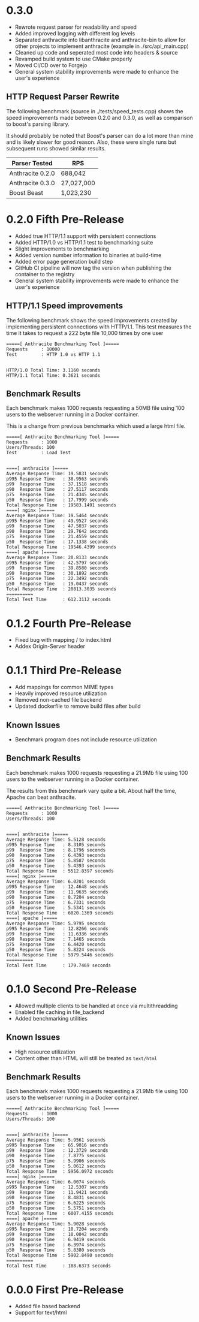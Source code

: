 # 0.3.0 
- Rewrote request parser for readability and speed
- Added improved logging with different log levels
- Separated anthracite into libanthracite and anthracite-bin to allow for other projects to implement anthracite (example in ./src/api_main.cpp)
- Cleaned up code and seperated most code into headers & source
- Revamped build system to use CMake properly
- Moved CI/CD over to Forgejo
- General system stability improvements were made to enhance the user's experience


## HTTP Request Parser Rewrite

The following benchmark (source in ./tests/speed_tests.cpp) shows the speed 
improvements made between 0.2.0 and 0.3.0, as well as comparison to boost's 
parsing library. 

It should probably be noted that Boost's parser can do a lot more than mine 
and is likely slower for good reason. Also, these were single runs but 
subsequent runs showed similar results.

| Parser Tested      | RPS          |
|--------------------|--------------|
| Anthracite 0.2.0   | 688,042      |
| Anthracite 0.3.0   | 27,027,000   |
| Boost Beast        | 1,023,230    |

# 0.2.0 Fifth Pre-Release
- Added true HTTP/1.1 support with persistent connections
- Added HTTP/1.0 vs HTTP/1.1 test to benchmarking suite
- Slight improvements to benchmarking
- Added version number information to binaries at build-time
- Added error page generation build step
- GitHub CI pipeline will now tag the version when publishing the container to the registry
- General system stability improvements were made to enhance the user's experience

## HTTP/1.1 Speed improvements
The following benchmark shows the speed improvements created by implementing
persistent connections with HTTP/1.1. This test measures the time it takes to 
request a 222 byte file 10,000 times by one user 

```
=====[ Anthracite Benchmarking Tool ]=====
Requests     : 10000
Test         : HTTP 1.0 vs HTTP 1.1


HTTP/1.0 Total Time: 3.1160 seconds
HTTP/1.1 Total Time: 0.3621 seconds
```

## Benchmark Results
Each benchmark makes 1000 requests requesting a 50MB file using 
100 users to the webserver running in a Docker container.

This is a change from previous benchmarks which used a large html
file.

```
=====[ Anthracite Benchmarking Tool ]=====
Requests     : 1000
Users/Threads: 100
Test         : Load Test


====[ anthracite ]=====
Average Response Time: 19.5831 seconds
p995 Response Time   : 38.9563 seconds
p99  Response Time   : 37.1518 seconds
p90  Response Time   : 27.5117 seconds
p75  Response Time   : 21.4345 seconds
p50  Response Time   : 17.7999 seconds
Total Response Time  : 19583.1491 seconds
====[ nginx ]=====
Average Response Time: 19.5464 seconds
p995 Response Time   : 49.9527 seconds
p99  Response Time   : 47.5037 seconds
p90  Response Time   : 29.7642 seconds
p75  Response Time   : 21.4559 seconds
p50  Response Time   : 17.1338 seconds
Total Response Time  : 19546.4399 seconds
====[ apache ]=====
Average Response Time: 20.8133 seconds
p995 Response Time   : 42.5797 seconds
p99  Response Time   : 39.8580 seconds
p90  Response Time   : 30.1892 seconds
p75  Response Time   : 22.3492 seconds
p50  Response Time   : 19.0437 seconds
Total Response Time  : 20813.3035 seconds
==========
Total Test Time      : 612.3112 seconds
```

# 0.1.2 Fourth Pre-Release

- Fixed bug with mapping / to index.html
- Addex Origin-Server header

# 0.1.1 Third Pre-Release

- Add mappings for common MIME types
- Heavily improved resource utilization
- Removed non-cached file backend 
- Updated dockerfile to remove build files after build

## Known Issues

- Benchmark program does not include resource utilization

## Benchmark Results

Each benchmark makes 1000 requests requesting a 21.9Mb file using 
100 users to the webserver running in a Docker container.

The results from this benchmark vary quite a bit. About half the time,
Apache can beat anthracite.

```
=====[ Anthracite Benchmarking Tool ]=====
Requests     : 1000
Users/Threads: 100


====[ anthracite ]=====
Average Response Time: 5.5128 seconds
p995 Response Time   : 8.3105 seconds
p99  Response Time   : 8.1796 seconds
p90  Response Time   : 6.4393 seconds
p75  Response Time   : 5.8587 seconds
p50  Response Time   : 5.4393 seconds
Total Response Time  : 5512.8397 seconds
====[ nginx ]=====
Average Response Time: 6.0201 seconds
p995 Response Time   : 12.4648 seconds
p99  Response Time   : 11.9635 seconds
p90  Response Time   : 8.7204 seconds
p75  Response Time   : 6.7331 seconds
p50  Response Time   : 5.5341 seconds
Total Response Time  : 6020.1369 seconds
====[ apache ]=====
Average Response Time: 5.9795 seconds
p995 Response Time   : 12.8266 seconds
p99  Response Time   : 11.6336 seconds
p90  Response Time   : 7.1465 seconds
p75  Response Time   : 6.4420 seconds
p50  Response Time   : 5.8224 seconds
Total Response Time  : 5979.5446 seconds
==========
Total Test Time      : 179.7469 seconds
```

# 0.1.0 Second Pre-Release 

- Allowed multiple clients to be handled at once via multithreadding
- Enabled file caching in file_backend
- Added benchmarking utilities 

## Known Issues
- High resource utilization
- Content other than HTML will still be treated as `text/html`

## Benchmark Results

Each benchmark makes 1000 requests requesting a 21.9Mb file using 
100 users to the webserver running in a Docker container.

```
=====[ Anthracite Benchmarking Tool ]=====
Requests     : 1000
Users/Threads: 100


====[ anthracite ]=====
Average Response Time: 5.9561 seconds
p995 Response Time   : 65.9016 seconds
p99  Response Time   : 12.3729 seconds
p90  Response Time   : 7.8775 seconds
p75  Response Time   : 5.9906 seconds
p50  Response Time   : 5.0612 seconds
Total Response Time  : 5956.0972 seconds
====[ nginx ]=====
Average Response Time: 6.0074 seconds
p995 Response Time   : 12.5307 seconds
p99  Response Time   : 11.9421 seconds
p90  Response Time   : 8.4831 seconds
p75  Response Time   : 6.6225 seconds
p50  Response Time   : 5.5751 seconds
Total Response Time  : 6007.4155 seconds
====[ apache ]=====
Average Response Time: 5.9028 seconds
p995 Response Time   : 10.7204 seconds
p99  Response Time   : 10.0042 seconds
p90  Response Time   : 6.9419 seconds
p75  Response Time   : 6.3974 seconds
p50  Response Time   : 5.8380 seconds
Total Response Time  : 5902.8490 seconds
==========
Total Test Time      : 188.6373 seconds
```

# 0.0.0 First Pre-Release
- Added file based backend
- Support for text/html
